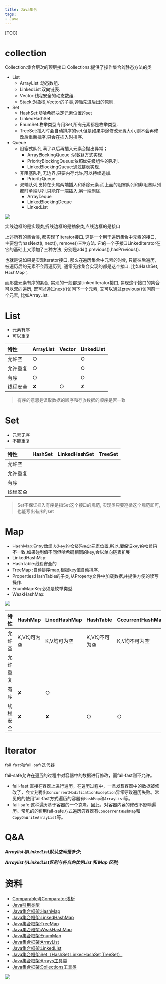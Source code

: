 ```yaml
---
title: Java集合
tags:
- Java
---
```

[TOC]

# collection

Collection:集合层次的顶层接口
Collections:提供了操作集合的静态方法的类

* List
    * ArrayList :动态数组.
    * LinkedList:双向链表.
    * Vector:线程安全的动态数组.
    * Stack:对象栈,Vector的子类,遵循先进后出的原则.
* Set
    * HashSet:以哈希码决定元素位置的set
    * LinkedHashSet
    * EnumSet:枚举类型专用Set,所有元素都是枚举类型.
    * TreeSet:插入时会自动排序的set,但是如果中途修改元素大小,则不会再修改后重新排序,只会在插入时排序.
* Queue
  * 阻塞式队列,满了以后再插入元素会抛出异常；
    * ArrayBlockingQueue :以数组方式实现.
    * PriorityBlockingQueue:依照优先级组件的队列.
    * LinkedBlockingQueue:通过链表实现.
  * 非阻塞队列,无边界,只要内存允许,可以持续追加.
    * PriorityQueue
  * 双端队列,支持在头尾两端插入和移除元素.而上面的阻塞队列和非阻塞队列都时单端队列,只能在一端插入,另一端删除.
    * ArrayDeque
    * LinkedBlockingDeque
    * LinkedList

![](https://raw.githubusercontent.com/LuVx21/doc/master/source/_posts/99.img/ext.jpg)

实线边框的是实现类,折线边框的是抽象类,点线边框的是接口

上述所有的集合类, 都实现了Iterator接口, 这是一个用于遍历集合中元素的接口, 主要包含hasNext(), next(), remove()三种方法.
它的一个子接口LinkedIterator在它的基础上又添加了三种方法, 分别是add(),previous(),hasPrevious().

也就是说如果是实现Iterator接口, 那么在遍历集合中元素的时候, 只能往后遍历, 被遍历后的元素不会再遍历到,
通常无序集合实现的都是这个接口, 比如HashSet, HashMap；

而那些元素有序的集合, 实现的一般都是LinkedIterator接口, 实现这个接口的集合可以双向遍历, 既可以通过next()访问下一个元素, 又可以通过previous()访问前一个元素, 比如ArrayList.

# List

* 元素有序
* 可以重复

| 特性       | ArrayList | Vector | LinkedList |
| :------- | :-------- | ------ | :--------- |
| 允许空   | ○         |        | ○          |
| 允许重复 | ○         |        | ○          |
| 有序     | ○         |        | ○          |
| 线程安全 | ✘         | ○      | ✘          |

> 有序的意思是读取数据的顺序和存放数据的顺序是否一致

# Set

* 元素无序
* 不能重复

| 特性       | HashSet | LinkedHashSet | TreeSet |
| :------- | :------ | :------------ | :------ |
| 允许空   |         |               |         |
| 允许重复 |         |               |         |
| 有序     |         |               |         |
| 线程安全 |         |               |         |

> Set不保证插入有序是指Set这个接口的规范, 实现类只要遵循这个规范即可, 也能写出有序的set

# Map

* HashMap:Entry数组,以key的哈希码决定元素位置,所以,要保证key的哈希码不一致,如果碰到值不同但哈希码相同的key,会以单向链表扩展
* LinkedHashMap:
* HashTable:线程安全的
* TreeMap :自动排序map,根据key值自动排序.
* Properties:HashTable的子类,从Property文件中加载数据,并提供方便的读写操作.
* EnumMap:Key必须是枚举类型.
* WeakHashMap:

![](https://raw.githubusercontent.com/LuVx21/doc/master/source/_posts/99.img/java-collection.jpeg)


| 特性     | HashMap     | LinedHashMap | HashTable     | CocurrentHashMap | TreeMap   |
| :------- | :---------- | :----------- | :------------ | :--------------- | :-------- |
| 允许空   | K,V均可为空 | K,V均可为空  | K,V均不可为空 | K,V均不可为空    | K不可,V可 |
| 允许重复 |             |              |               |                  |           |
| 有序     | ✘           | ○            |               |                  | ○         |
| 线程安全 | ✘           | ✘            | ○             | ○                |           |



# Iterator



fail-fast和fail-safe迭代器

fail-safe允许在遍历的过程中对容器中的数据进行修改，而fail-fast则不允许。

* fail-fast:直接在容器上进行遍历，在遍历过程中，一旦发现容器中的数据被修改了，会立刻抛出`ConcurrentModificationException`异常导致遍历失败。常见的的使用fail-fast方式遍历的容器有`HashMap`和`ArrayList`等。
* fail-safe:这种遍历基于容器的一个克隆。因此，对容器内容的修改不影响遍历。常见的的使用fail-safe方式遍历的容器有`ConcerrentHashMap`和`CopyOnWriteArrayList`等。



# Q&A

***Arraylist与LinkedList默认空间是多少;***

***Arraylist与LinkedList区别与各自的优势List 和 Map 区别;***




# 资料

* [Comparable与Comparator浅析](http://blog.csdn.net/u013256816/article/details/50899416)
* [Java引用类型](http://blog.csdn.net/u013256816/article/details/50907595)
* [Java集合框架:HashMap](http://blog.csdn.net/u013256816/article/details/50912762)
* [Java集合框架:LinkedHashMap](http://blog.csdn.net/u013256816/article/details/50915668)
* [Java集合框架:TreeMap](http://blog.csdn.net/u013256816/article/details/50916418)
* [Java集合框架:WeakHashMap](http://blog.csdn.net/u013256816/article/details/50916504)
* [Java集合框架:EnumMap](http://blog.csdn.net/u013256816/article/details/50916581)
* [Java集合框架:ArrayList](http://blog.csdn.net/u013256816/article/details/50916648)
* [Java集合框架:LinkedList](http://blog.csdn.net/u013256816/article/details/50916689)
* [Java集合框架:Set（HashSet,LinkedHashSet,TreeSet）](http://blog.csdn.net/u013256816/article/details/50917379)
* [Java集合框架:Arrays工具类](http://blog.csdn.net/u013256816/article/details/50924762)
* [Java集合框架:Collections工具类](http://blog.csdn.net/u013256816/article/details/50924875)




[![](https://static.segmentfault.com/v-5b1df2a7/global/img/creativecommons-cc.svg)](https://creativecommons.org/licenses/by-nc-nd/4.0/)
